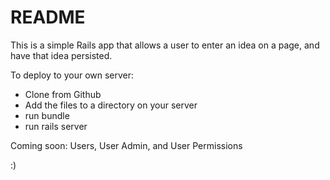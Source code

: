 # README

This is a simple Rails app that allows a user to enter an idea on a page, and have that idea persisted.

To deploy to your own server: 

* Clone from Github
* Add the files to a directory on your server
* run bundle
* run rails server


Coming soon: Users, User Admin, and User Permissions

:)
